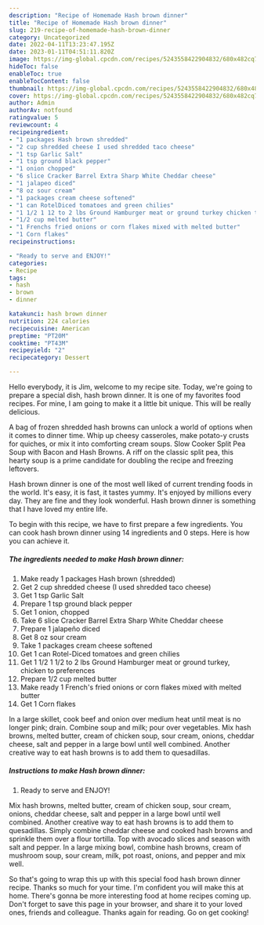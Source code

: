 ```yaml
---
description: "Recipe of Homemade Hash brown dinner"
title: "Recipe of Homemade Hash brown dinner"
slug: 219-recipe-of-homemade-hash-brown-dinner
category: Uncategorized
date: 2022-04-11T13:23:47.195Z
date: 2023-01-11T04:51:11.820Z
image: https://img-global.cpcdn.com/recipes/5243558422904832/680x482cq70/hash-brown-dinner-recipe-main-photo.jpg
hideToc: false
enableToc: true
enableTocContent: false
thumbnail: https://img-global.cpcdn.com/recipes/5243558422904832/680x482cq70/hash-brown-dinner-recipe-main-photo.jpg
cover: https://img-global.cpcdn.com/recipes/5243558422904832/680x482cq70/hash-brown-dinner-recipe-main-photo.jpg
author: Admin
authorAv: notfound
ratingvalue: 5
reviewcount: 4
recipeingredient:
- "1 packages Hash brown shredded"
- "2 cup shredded cheese I used shredded taco cheese"
- "1 tsp Garlic Salt"
- "1 tsp ground black pepper"
- "1 onion chopped"
- "6 slice Cracker Barrel Extra Sharp White Cheddar cheese"
- "1 jalapeo diced"
- "8 oz sour cream"
- "1 packages cream cheese softened"
- "1 can RotelDiced tomatoes and green chilies"
- "1 1/2 1 12 to 2 lbs Ground Hamburger meat or ground turkey chicken to preferences"
- "1/2 cup melted butter"
- "1 Frenchs fried onions or corn flakes mixed with melted butter"
- "1 Corn flakes"
recipeinstructions:

- "Ready to serve and ENJOY!"
categories:
- Recipe
tags:
- hash
- brown
- dinner

katakunci: hash brown dinner 
nutrition: 224 calories
recipecuisine: American
preptime: "PT20M"
cooktime: "PT43M"
recipeyield: "2"
recipecategory: Dessert

---
```



Hello everybody, it is Jim, welcome to my recipe site. Today, we're going to prepare a special dish, hash brown dinner. It is one of my favorites food recipes. For mine, I am going to make it a little bit unique. This will be really delicious.

A bag of frozen shredded hash browns can unlock a world of options when it comes to dinner time. Whip up cheesy casseroles, make potato-y crusts for quiches, or mix it into comforting cream soups. Slow Cooker Split Pea Soup with Bacon and Hash Browns. A riff on the classic split pea, this hearty soup is a prime candidate for doubling the recipe and freezing leftovers.

Hash brown dinner is one of the most well liked of current trending foods in the world. It's easy, it is fast, it tastes yummy. It's enjoyed by millions every day. They are fine and they look wonderful. Hash brown dinner is something that I have loved my entire life.


To begin with this recipe, we have to first prepare a few ingredients. You can cook hash brown dinner using 14 ingredients and 0 steps. Here is how you can achieve it.

<!--inarticleads1-->

##### The ingredients needed to make Hash brown dinner:

1. Make ready 1 packages Hash brown (shredded)
1. Get 2 cup shredded cheese (I used shredded taco cheese)
1. Get 1 tsp Garlic Salt
1. Prepare 1 tsp ground black pepper
1. Get 1 onion, chopped
1. Take 6 slice Cracker Barrel Extra Sharp White Cheddar cheese
1. Prepare 1 jalapeño diced
1. Get 8 oz sour cream
1. Take 1 packages cream cheese softened
1. Get 1 can Rotel-Diced tomatoes and green chilies
1. Get 1 1/2 1 1/2 to 2 lbs Ground Hamburger meat or ground turkey, chicken to preferences
1. Prepare 1/2 cup melted butter
1. Make ready 1 French&#39;s fried onions or corn flakes mixed with melted butter
1. Get 1 Corn flakes


In a large skillet, cook beef and onion over medium heat until meat is no longer pink; drain. Combine soup and milk; pour over vegetables. Mix hash browns, melted butter, cream of chicken soup, sour cream, onions, cheddar cheese, salt and pepper in a large bowl until well combined. Another creative way to eat hash browns is to add them to quesadillas. 

<!--inarticleads2-->

##### Instructions to make Hash brown dinner:


1. Ready to serve and ENJOY!

Mix hash browns, melted butter, cream of chicken soup, sour cream, onions, cheddar cheese, salt and pepper in a large bowl until well combined. Another creative way to eat hash browns is to add them to quesadillas. Simply combine cheddar cheese and cooked hash browns and sprinkle them over a flour tortilla. Top with avocado slices and season with salt and pepper. In a large mixing bowl, combine hash browns, cream of mushroom soup, sour cream, milk, pot roast, onions, and pepper and mix well. 

So that's going to wrap this up with this special food hash brown dinner recipe. Thanks so much for your time. I'm confident you will make this at home. There's gonna be more interesting food at home recipes coming up. Don't forget to save this page in your browser, and share it to your loved ones, friends and colleague. Thanks again for reading. Go on get cooking!
